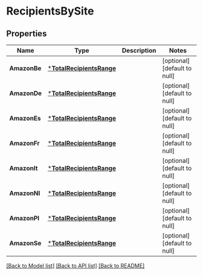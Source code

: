 # RecipientsBySite

## Properties
Name | Type | Description | Notes
------------ | ------------- | ------------- | -------------
**AmazonBe** | [***TotalRecipientsRange**](TotalRecipientsRange.md) |  | [optional] [default to null]
**AmazonDe** | [***TotalRecipientsRange**](TotalRecipientsRange.md) |  | [optional] [default to null]
**AmazonEs** | [***TotalRecipientsRange**](TotalRecipientsRange.md) |  | [optional] [default to null]
**AmazonFr** | [***TotalRecipientsRange**](TotalRecipientsRange.md) |  | [optional] [default to null]
**AmazonIt** | [***TotalRecipientsRange**](TotalRecipientsRange.md) |  | [optional] [default to null]
**AmazonNl** | [***TotalRecipientsRange**](TotalRecipientsRange.md) |  | [optional] [default to null]
**AmazonPl** | [***TotalRecipientsRange**](TotalRecipientsRange.md) |  | [optional] [default to null]
**AmazonSe** | [***TotalRecipientsRange**](TotalRecipientsRange.md) |  | [optional] [default to null]

[[Back to Model list]](../README.md#documentation-for-models) [[Back to API list]](../README.md#documentation-for-api-endpoints) [[Back to README]](../README.md)

